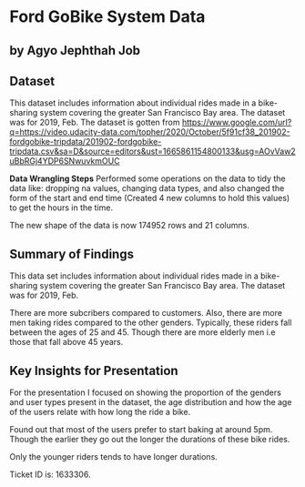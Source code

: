 # Ford GoBike System Data
## by Agyo Jephthah Job


## Dataset

This dataset includes information about individual rides made in a bike-sharing system covering the greater San Francisco Bay area. The dataset was for 2019, Feb.
The dataset is gotten from https://www.google.com/url?q=https://video.udacity-data.com/topher/2020/October/5f91cf38_201902-fordgobike-tripdata/201902-fordgobike-tripdata.csv&sa=D&source=editors&ust=1665861154800133&usg=AOvVaw2uBbRGj4YDP6SNwuvkmOUC

**Data Wrangling Steps**
Performed some operations on the data to tidy the data like:
dropping na values, 
changing data types, 
and also changed the form of the start and end time (Created 4 new columns to hold this values) to get the hours in the time.

The new shape of the data is now 174952 rows and 21 columns.


## Summary of Findings

This data set includes information about individual rides made in a bike-sharing system covering the greater San Francisco Bay area. The dataset was for 2019, Feb.

There are more subcribers compared to customers. Also, there are more men taking rides compared to the other genders. Typically, these riders fall between the ages of 25 and 45. Though there are more elderly men i.e those that fall above 45 years.



## Key Insights for Presentation

For the presentation I focused on showing the proportion of the genders and user types present in the dataset, the age distribution and how the age of the users relate with how long the ride a bike.

Found out that most of the users prefer to start baking at around 5pm. Though the earlier they go out the longer the durations of these bike rides.

Only the younger riders tends to have longer durations.

Ticket ID is: 1633306.